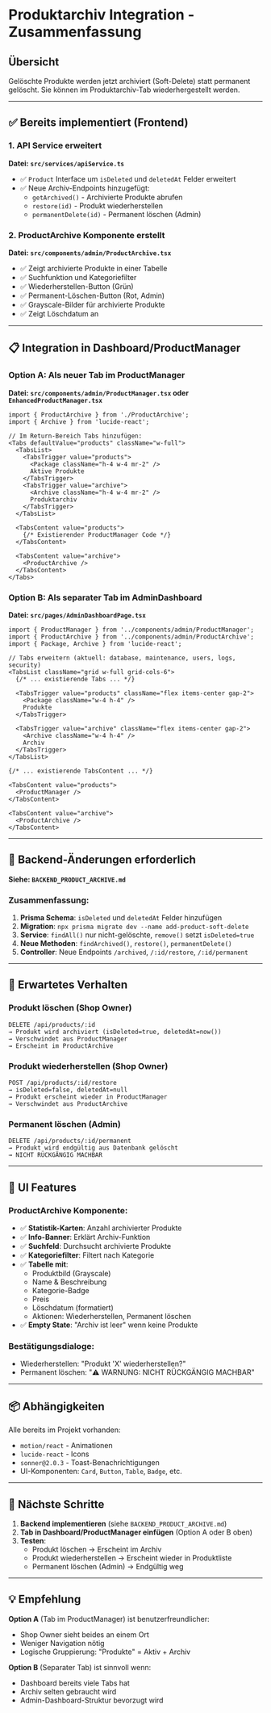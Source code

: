 # Produktarchiv Integration - Zusammenfassung

## Übersicht
Gelöschte Produkte werden jetzt archiviert (Soft-Delete) statt permanent gelöscht. Sie können im Produktarchiv-Tab wiederhergestellt werden.

---

## ✅ Bereits implementiert (Frontend)

### 1. API Service erweitert
**Datei: `src/services/apiService.ts`**
- ✅ `Product` Interface um `isDeleted` und `deletedAt` Felder erweitert
- ✅ Neue Archiv-Endpoints hinzugefügt:
  - `getArchived()` - Archivierte Produkte abrufen
  - `restore(id)` - Produkt wiederherstellen
  - `permanentDelete(id)` - Permanent löschen (Admin)

### 2. ProductArchive Komponente erstellt
**Datei: `src/components/admin/ProductArchive.tsx`**
- ✅ Zeigt archivierte Produkte in einer Tabelle
- ✅ Suchfunktion und Kategoriefilter
- ✅ Wiederherstellen-Button (Grün)
- ✅ Permanent-Löschen-Button (Rot, Admin)
- ✅ Grayscale-Bilder für archivierte Produkte
- ✅ Zeigt Löschdatum an

---

## 📋 Integration in Dashboard/ProductManager

### Option A: Als neuer Tab im ProductManager

**Datei: `src/components/admin/ProductManager.tsx` oder `EnhancedProductManager.tsx`**

```tsx
import { ProductArchive } from './ProductArchive';
import { Archive } from 'lucide-react';

// Im Return-Bereich Tabs hinzufügen:
<Tabs defaultValue="products" className="w-full">
  <TabsList>
    <TabsTrigger value="products">
      <Package className="h-4 w-4 mr-2" />
      Aktive Produkte
    </TabsTrigger>
    <TabsTrigger value="archive">
      <Archive className="h-4 w-4 mr-2" />
      Produktarchiv
    </TabsTrigger>
  </TabsList>

  <TabsContent value="products">
    {/* Existierender ProductManager Code */}
  </TabsContent>

  <TabsContent value="archive">
    <ProductArchive />
  </TabsContent>
</Tabs>
```

### Option B: Als separater Tab im AdminDashboard

**Datei: `src/pages/AdminDashboardPage.tsx`**

```tsx
import { ProductManager } from '../components/admin/ProductManager';
import { ProductArchive } from '../components/admin/ProductArchive';
import { Package, Archive } from 'lucide-react';

// Tabs erweitern (aktuell: database, maintenance, users, logs, security)
<TabsList className="grid w-full grid-cols-6">
  {/* ... existierende Tabs ... */}

  <TabsTrigger value="products" className="flex items-center gap-2">
    <Package className="w-4 h-4" />
    Produkte
  </TabsTrigger>

  <TabsTrigger value="archive" className="flex items-center gap-2">
    <Archive className="w-4 h-4" />
    Archiv
  </TabsTrigger>
</TabsList>

{/* ... existierende TabsContent ... */}

<TabsContent value="products">
  <ProductManager />
</TabsContent>

<TabsContent value="archive">
  <ProductArchive />
</TabsContent>
```

---

## 🔧 Backend-Änderungen erforderlich

**Siehe: `BACKEND_PRODUCT_ARCHIVE.md`**

### Zusammenfassung:
1. **Prisma Schema**: `isDeleted` und `deletedAt` Felder hinzufügen
2. **Migration**: `npx prisma migrate dev --name add-product-soft-delete`
3. **Service**: `findAll()` nur nicht-gelöschte, `remove()` setzt `isDeleted=true`
4. **Neue Methoden**: `findArchived()`, `restore()`, `permanentDelete()`
5. **Controller**: Neue Endpoints `/archived`, `/:id/restore`, `/:id/permanent`

---

## 🎯 Erwartetes Verhalten

### Produkt löschen (Shop Owner)
```
DELETE /api/products/:id
→ Produkt wird archiviert (isDeleted=true, deletedAt=now())
→ Verschwindet aus ProductManager
→ Erscheint im ProductArchive
```

### Produkt wiederherstellen (Shop Owner)
```
POST /api/products/:id/restore
→ isDeleted=false, deletedAt=null
→ Produkt erscheint wieder in ProductManager
→ Verschwindet aus ProductArchive
```

### Permanent löschen (Admin)
```
DELETE /api/products/:id/permanent
→ Produkt wird endgültig aus Datenbank gelöscht
→ NICHT RÜCKGÄNGIG MACHBAR
```

---

## 🎨 UI Features

### ProductArchive Komponente:
- ✅ **Statistik-Karten**: Anzahl archivierter Produkte
- ✅ **Info-Banner**: Erklärt Archiv-Funktion
- ✅ **Suchfeld**: Durchsucht archivierte Produkte
- ✅ **Kategoriefilter**: Filtert nach Kategorie
- ✅ **Tabelle mit**:
  - Produktbild (Grayscale)
  - Name & Beschreibung
  - Kategorie-Badge
  - Preis
  - Löschdatum (formatiert)
  - Aktionen: Wiederherstellen, Permanent löschen
- ✅ **Empty State**: "Archiv ist leer" wenn keine Produkte

### Bestätigungsdialoge:
- Wiederherstellen: "Produkt 'X' wiederherstellen?"
- Permanent löschen: "⚠️ WARNUNG: NICHT RÜCKGÄNGIG MACHBAR"

---

## 📦 Abhängigkeiten

Alle bereits im Projekt vorhanden:
- `motion/react` - Animationen
- `lucide-react` - Icons
- `sonner@2.0.3` - Toast-Benachrichtigungen
- UI-Komponenten: `Card`, `Button`, `Table`, `Badge`, etc.

---

## 🚀 Nächste Schritte

1. **Backend implementieren** (siehe `BACKEND_PRODUCT_ARCHIVE.md`)
2. **Tab in Dashboard/ProductManager einfügen** (Option A oder B oben)
3. **Testen**:
   - Produkt löschen → Erscheint im Archiv
   - Produkt wiederherstellen → Erscheint wieder in Produktliste
   - Permanent löschen (Admin) → Endgültig weg

---

## 💡 Empfehlung

**Option A** (Tab im ProductManager) ist benutzerfreundlicher:
- Shop Owner sieht beides an einem Ort
- Weniger Navigation nötig
- Logische Gruppierung: "Produkte" = Aktiv + Archiv

**Option B** (Separater Tab) ist sinnvoll wenn:
- Dashboard bereits viele Tabs hat
- Archiv selten gebraucht wird
- Admin-Dashboard-Struktur bevorzugt wird
